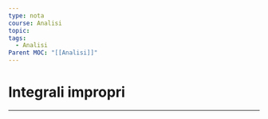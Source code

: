 ```yaml
---
type: nota
course: Analisi
topic: 
tags:
  - Analisi
Parent MOC: "[[Analisi]]"
---
```

# Integrali impropri
---
